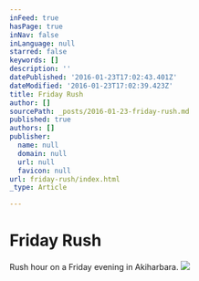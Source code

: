 ```yaml
---
inFeed: true
hasPage: true
inNav: false
inLanguage: null
starred: false
keywords: []
description: ''
datePublished: '2016-01-23T17:02:43.401Z'
dateModified: '2016-01-23T17:02:39.423Z'
title: Friday Rush
author: []
sourcePath: _posts/2016-01-23-friday-rush.md
published: true
authors: []
publisher:
  name: null
  domain: null
  url: null
  favicon: null
url: friday-rush/index.html
_type: Article

---
```

# Friday Rush

Rush hour on a Friday evening in Akiharbara.
![](https://s3-us-west-2.amazonaws.com/the-grid-img/p/0eda603eb1da588ee47833c6def887366ada703b.jpg)